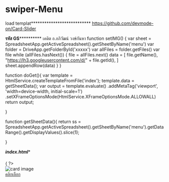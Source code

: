 # swiper-Menu
load templat***************************
https://github.com/devmode-on/Card-Slider


**************รหัส GS************************
เคดิต อ.อภิวัฒน์ วงษ์กันหา
function setIMG() {
  var sheet = SpreadsheetApp.getActiveSpreadsheet().getSheetByName('menu')
  var folder = DriveApp.getFolderById('xxxxx')
  var allFiles = folder.getFiles()
  var file
  while (allFiles.hasNext()) {
    file = allFiles.next()
    data = [
      file.getName(),
      "https://lh3.googleusercontent.com/d/" + file.getId(),
    ]
    sheet.appendRow(data)
  }
}
 
function doGet(){
  var template = HtmlService.createTemplateFromFile('index');
  template.data = getSheetData();
  var output = template.evaluate()
  .addMetaTag('viewport', 'width=device-width, initial-scale=1')
  .setXFrameOptionsMode(HtmlService.XFrameOptionsMode.ALLOWALL)
  return output;
 
}
 
 
function getSheetData(){
 return ss = SpreadsheetApp.getActiveSpreadsheet().getSheetByName('menu').getDataRange().getDisplayValues().slice(1);
 
}
 


***************index.html****************

  <section class="swiper mySwiper">
<center><h4></h4></center>
    <div class="swiper-wrapper">
 <? data.forEach( row =>{ ?>
      <div class="card swiper-slide">
        <div class="card__image">
          <img src="<?!= row[1] ?>" alt="card image">
        </div>
        <div class="card__content">
          <span class="card__title" id="list1"><?!= row[0] ?></span>
          <a class="card__btn" href="<?!= row[2] ?>" target="_blank">คลิกเลือก</a>
        </div>
      </div>
   <? });?>
    </div>
  </section>

